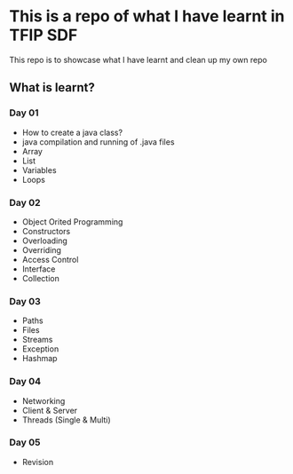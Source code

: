 # **This is a repo of what I have learnt in TFIP SDF**

This repo is to showcase what I have learnt and clean up my own repo

## What is learnt?
### Day 01
* How to create a java class?
* java compilation and running of .java files
* Array
* List
* Variables
* Loops

### Day 02
* Object Orited Programming
* Constructors
* Overloading
* Overriding
* Access Control
* Interface
* Collection

### Day 03
* Paths
* Files
* Streams
* Exception
* Hashmap

### Day 04
* Networking
* Client & Server
* Threads (Single & Multi)

### Day 05
* Revision

